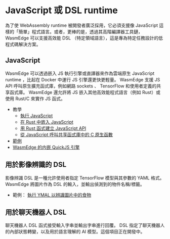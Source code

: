 # JavaScript 或 DSL runtime

為了使 WebAssembly runtime 被開發者廣泛採用，它必須支援像 JavaScript 這樣的「簡單」程式語言。或者，更棒的是，透過其高階編譯器工具鏈， WasmEdge 可以支援高效能 DSL （特定領域語言），這是專為特定任務設計的低程式碼解決方案。

## JavaScript

WasmEdge 可以透過嵌入 JS 執行引擎或直譯器來作為雲端原生 JavaScript runtime ，比起在 Docker 中運行 JS 引擎還更快更輕量。 WasmEdge 支援 JS API 呼叫原生擴充函式庫，例如網路 sockets 、 TensorFlow 和使用者定義的共享函式庫。 WasmEdge 還允許將 JS 嵌入其他高效能程式語言（例如 Rust）或使用 Rust/C 來實作 JS 函式。

* 教學
  * [執行 JavaScript](https://www.secondstate.io/articles/run-javascript-in-webassembly-with-wasmedge/)
  * [在 Rust 中嵌入 JavaScript](https://www.secondstate.io/articles/embed-javascript-in-rust/)
  * [用 Rust 函式建立 JavaScript API](https://www.secondstate.io/articles/embed-rust-in-javascript/)
  * [從 JavaScript 呼叫共享函式庫中的 C 原生函數](https://www.secondstate.io/articles/call-native-functions-from-javascript/)
* [範例](https://github.com/WasmEdge/WasmEdge/blob/master/tools/wasmedge/examples/js/README.md)
* [WasmEdge 的内嵌 QuickJS 引擎](https://github.com/second-state/wasmedge-quickjs)

## 用於影像辨識的 DSL

影像辨識 DSL 是一種允許使用者指定 TensorFlow 模型與其參數的 YAML 格式。 WasmEdge 將圖片作為 DSL 的輸入，並輸出偵測到的物件名稱/標籤。

* 範例： [執行 YMAL 以辨識圖片中的食物](https://github.com/second-state/wasm-learning/blob/master/cli/classify_yml/config/food.yml)

## 用於聊天機器人 DSL

聊天機器人 DSL 函式接受輸入字串並輸出字串進行回覆。 DSL 指定了聊天機器人的內部狀態轉變，以及用於語言理解的 AI 模型。這個項目正在開發中。
